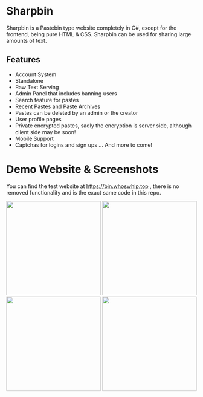 # Sharpbin  
Sharpbin is a Pastebin type website completely in C#, except for the frontend, being pure HTML & CSS. 
Sharpbin can be used for sharing large amounts of text.
## Features
- Account System
- Standalone
- Raw Text Serving
- Admin Panel that includes banning users
- Search feature for pastes
- Recent Pastes and Paste Archives
- Pastes can be deleted by an admin or the creator
- User profile pages
- Private encrypted pastes, sadly the encryption is server side, although client side may be soon!
- Mobile Support
- Captchas for logins and sign ups
... And more to come!

# Demo Website & Screenshots
You can find the test website at https://bin.whoswhip.top , there is no removed functionality and is the exact same code in this repo.
<div>
  <img src="https://github.com/user-attachments/assets/07a28669-3f93-4f79-a3a4-652feab0bbd2" style="width: 250px;">
  <img src="https://github.com/user-attachments/assets/638d5bab-c967-4856-8ec4-47f4d907aec4" style="width: 250px;">
  <img src="https://github.com/user-attachments/assets/972b82fa-38ca-41bd-9f65-c8d291bd32e4" style="width: 250px;">
  <img src="https://github.com/user-attachments/assets/72829045-97da-453b-89c1-ed901c7d840e" style="width: 250px;">

</div>

